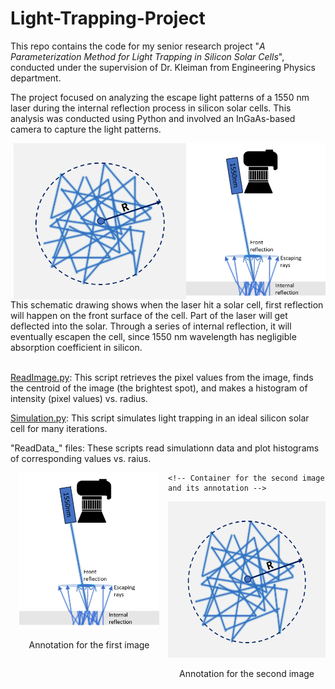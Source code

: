 # Light-Trapping-Project
This repo contains the code for my senior research project "_A Parameterization Method for Light Trapping in Silicon Solar Cells_", conducted under the supervision of Dr. Kleiman from Engineering Physics department.

The project focused on analyzing the escape light patterns of a 1550 nm laser during the internal reflection process in silicon solar cells. This analysis was conducted using Python and involved an InGaAs-based camera to capture the light patterns.

<img src = "Imges/Methodology_2.png" height = 250 align = "right">
<img src = "Imges/Methodology_1.png" height = 250 align = "right">
This schematic drawing shows when the laser hit a solar cell, first reflection will happen on the front surface of the cell. Part of the laser will get deflected into the solar. Through a series of internal reflection, it will eventually escapen the cell, since 1550 nm wavelength has negligible absorption coefficient in silicon.<br><br>

[ReadImage.py](ReadImage.py): This script retrieves the pixel values from the image, finds the centroid of the image (the brightest spot), and makes a histogram of intensity (pixel values) vs. radius.

[Simulation.py](Simulation.py): This script simulates light trapping in an ideal silicon solar cell for many iterations.

"ReadData_" files: These scripts read simulationn data and plot histograms of corresponding values vs. raius.

 <!-- Container for the first image and its annotation -->
  <div style="float: left; width: 50%; text-align: center;">
          <img src="Imges/Methodology_2.png" alt="First Image Description"  height=250>
          <p>Annotation for the first image</p>
    </div>

    <!-- Container for the second image and its annotation -->
  <div style="float: left; width: 50%; text-align: center;">
        <img src="Imges/Methodology_1.png" alt="Second Image Description" height=250>
        <p>Annotation for the second image</p>
    </div>

